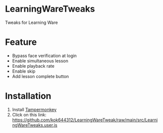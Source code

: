 # LearningWareTweaks
Tweaks for Learning Ware

# Feature
* Bypass face verification at login
* Enable simultaneous lesson
* Enable playback rate
* Enable skip
* Add lesson complete button

# Installation
1. Install [Tampermonkey](https://www.tampermonkey.net/)
1. Click on this link: https://github.com/kok644312/LearningWareTweak/raw/main/src/LearningWareTweaks.user.js
